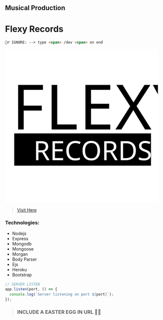 ## Musical Production
# **Flexy Records**
``` html
🧛‍♂️ IGNORE: --> type <span> /dev <span> on end
```
![Flexy Logo](public/img/logo.svg)
> [Visit Here](https://flexyrecords-web.herokuapp.com/ 'Click!')
### Technologies:
- Nodejs
- Express
- Mongodb
- Mongoose
- Morgan
- Body Parser
- Ejs
- Heroku
- Bootstrap

```javascript
// SERVER LISTEN
app.listen(port, () => {
  console.log(`Server listening on port ${port}`);
});

```

> ### INCLUDE A EASTER EGG IN URL 🧛‍♂️